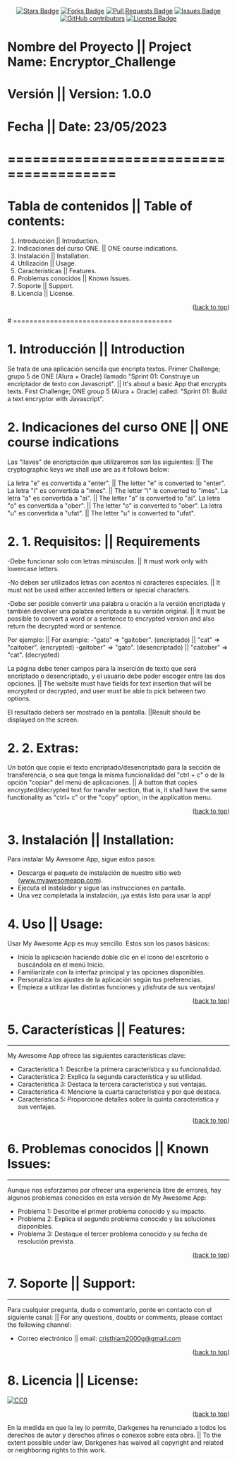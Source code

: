 <a name="readme-top"></a>

<!--
This was based in Best-README-Template[https://github.com/othneildrew/Best-README-Template/blob/master/README.md#readme-top], and [https://github.com/abhisheknaiidu/awesome-github-profile-readme/blob/master/README.md] 
-->

<!-- Project Shields -->

<div align = "center">
<!-- Stars -->
<a href = "https://github.com/Darkgenes/encryptor_challenge_1_alura/stargazers"><img src = "https://img.shields.io/github/stars/Darkgenes/encryptor_challenge_1_alura" alt = "Stars Badge"/></a>
<!-- Forks -->
<a href = "https://github.com/Darkgenes/encryptor_challenge_1_alura/network/members"><img src = "https://img.shields.io/github/forks/Darkgenes/encryptor_challenge_1_alura" alt = "Forks Badge"/></a>
<!-- Pull requests -->
<a href = "https://github.com/Darkgenes/encryptor_challenge_1_alura/pulls"><img src = "https://img.shields.io/github/issues-pr/Darkgenes/encryptor_challenge_1_alura" alt = "Pull Requests Badge"/></a>
<!-- Issues -->
<a href = "https://github.com/Darkgenes/encryptor_challenge_1_alura/issues"><img src = "https://img.shields.io/github/issues/Darkgenes/encryptor_challenge_1_alura" alt = "Issues Badge"/></a>
<!-- Contribuitors -->
<a href = "https://github.com/Darkgenes/encryptor_challenge_1_alura/graphs/contributors"><img alt = "GitHub contributors" src = "https://img.shields.io/github/contributors/Darkgenes/encryptor_challenge_1_alura?color=2b9348"></a>
<!-- License -->
<a href = "https://github.com/Darkgenes/encryptor_challenge_1_alura/LICENSE.txt"><img src = "https://img.shields.io/github/license/Darkgenes/encryptor_challenge_1_alura?color=2b9348" alt = "License Badge"/></a>
</div>  
  
# Nombre del Proyecto || Project Name: Encryptor_Challenge
# Versión || Version: 1.0.0
# Fecha || Date: 23/05/2023

# =======================================

# Tabla de contenidos || Table of contents:
1. Introducción || Introduction.
2. Indicaciones del curso ONE. || ONE course indications.
3. Instalación || Installation.
4. Utilización || Usage.
5. Características || Features.
6. Problemas conocidos || Known Issues.
7. Soporte || Support.
8. Licencia || License. 
<p align="right">(<a href="#readme-top">back to top</a>)</p>
# =======================================

# 1. Introducción || Introduction

Se trata de una aplicación sencilla que encripta textos. Primer Challenge; grupo 5 de ONE (Alura + Oracle) llamado "Sprint 01: Construye un encriptador de texto con Javascript". || It's about a basic App that encrypts texts. First Challenge; ONE group 5 (Alura + Oracle) called: "Sprint 01: Build a text encryptor with Javascript". 

# 2. Indicaciones del curso ONE || ONE course indications

Las "llaves" de encriptación que utilizaremos son las siguientes: || The cryptographic keys we shall use are as it follows below:

La letra "e" es convertida a "enter". || The letter "e" is converted to "enter".
La letra "i" es convertida a "imes". || The letter "i" is converted to "imes".
La letra "a" es convertida a "ai". || The letter "a" is converted to "ai".
La letra "o" es convertida a "ober". || The letter "o" is converted to "ober".
La letra "u" es convertida a "ufat". || The letter "u" is converted to "ufat".

# 2. 1. Requisitos: || Requirements

-Debe funcionar solo con letras minúsculas. || It must work only with lowercase letters.

-No deben ser utilizados letras con acentos ni caracteres especiales. || It must not be used either accented letters or special characters.

-Debe ser posible convertir una palabra u oración a la versión encriptada y también devolver una palabra encriptada a su versión original. || It must be possible to convert a word or a sentence to encrypted version and also return the decrypted word or sentence.

Por ejemplo: || For example:
-"gato" => "gaitober". (encriptado) || "cat" => "caitober". (encrypted)
-gaitober" => "gato". (desencriptado) || "caitober" => "cat". (decrypted)

La página debe tener campos para la inserción de texto que será encriptado o desencriptado, y el usuario debe poder escoger entre las dos opciones. || The website must have fields for text insertion that will be encrypted or decrypted, and user must be able to pick between two options.

El resultado deberá ser mostrado en la pantalla. ||Result should be displayed on the screen.

# 2. 2. Extras:

Un botón que copie el texto encriptado/desencriptado para la sección de transferencia, o sea que tenga la misma funcionalidad del "ctrl + c" o de la opción "copiar" del menú de aplicaciones. || A button that copies encrypted/decrypted text for transfer section, that is, it shall have the same functionality as "ctrl+ c" or the "copy" option, in the application menu.

<p align="right">(<a href="#readme-top">back to top</a>)</p>

# 3. Instalación || Installation:

Para instalar My Awesome App, sigue estos pasos:
- Descarga el paquete de instalación de nuestro sitio web (www.myawesomeapp.com).
- Ejecuta el instalador y sigue las instrucciones en pantalla.
- Una vez completada la instalación, ¡ya estás listo para usar la app!

# 4. Uso || Usage:

Usar My Awesome App es muy sencillo. Estos son los pasos básicos:
- Inicia la aplicación haciendo doble clic en el icono del escritorio o buscándola en el menú Inicio.
- Familiarízate con la interfaz principal y las opciones disponibles.
- Personaliza los ajustes de la aplicación según tus preferencias.
- Empieza a utilizar las distintas funciones y ¡disfruta de sus ventajas!

<p align="right">(<a href="#readme-top">back to top</a>)</p>

# 5. Características || Features:
------------
My Awesome App ofrece las siguientes características clave:
- Característica 1: Describe la primera característica y su funcionalidad.
- Característica 2: Explica la segunda característica y su utilidad.
- Característica 3: Destaca la tercera característica y sus ventajas.
- Característica 4: Mencione la cuarta característica y por qué destaca.
- Característica 5: Proporcione detalles sobre la quinta característica y sus ventajas.

<p align="right">(<a href="#readme-top">back to top</a>)</p>

# 6. Problemas conocidos || Known Issues:
----------------
Aunque nos esforzamos por ofrecer una experiencia libre de errores, hay algunos problemas conocidos en esta versión de My Awesome App:
- Problema 1: Describe el primer problema conocido y su impacto.
- Problema 2: Explica el segundo problema conocido y las soluciones disponibles.
- Problema 3: Destaque el tercer problema conocido y su fecha de resolución prevista.

<p align="right">(<a href="#readme-top">back to top</a>)</p>

# 7. Soporte || Support:
-----------
Para cualquier pregunta, duda o comentario, ponte en contacto con el siguiente canal: || For any questions, doubts or comments, please contact the following channel:
- Correo electrónico || email: cristhiam2000g@gmail.com

<p align="right">(<a href="#readme-top">back to top</a>)</p>

# 8. Licencia || License:
[![CC0](https://licensebuttons.net/p/zero/1.0/88x31.png)](https://creativecommons.org/publicdomain/zero/1.0/)

<p align="right">(<a href="#readme-top">back to top</a>)</p>

En la medida en que la ley lo permite, Darkgenes ha renunciado a todos los derechos de autor y derechos afines o conexos sobre esta obra. || To the extent possible under law, Darkgenes has waived all copyright and related or neighboring rights to this work.

